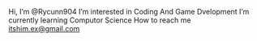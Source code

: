 Hi, I’m @Rycunn904
I’m interested in Coding And Game Dvelopment
I’m currently learning Computor Science
How to reach me itshim.ex@gmail.com
